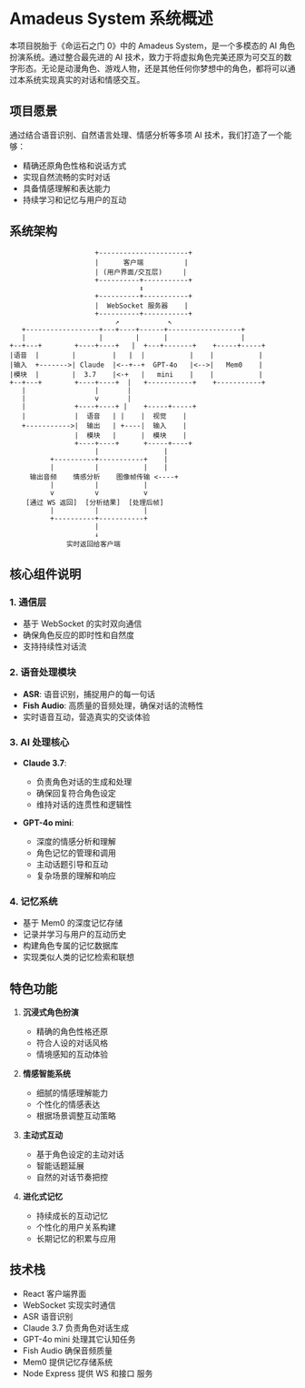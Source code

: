 # Amadeus System 系统概述

本项目脱胎于《命运石之门 0》中的 Amadeus System，是一个多模态的 AI 角色扮演系统。通过整合最先进的 AI 技术，致力于将虚拟角色完美还原为可交互的数字形态。无论是动漫角色、游戏人物，还是其他任何你梦想中的角色，都将可以通过本系统实现真实的对话和情感交互。

## 项目愿景

通过结合语音识别、自然语言处理、情感分析等多项 AI 技术，我们打造了一个能够：
- 精确还原角色性格和说话方式
- 实现自然流畅的实时对话
- 具备情感理解和表达能力
- 持续学习和记忆与用户的互动

## 系统架构

```
                     +----------------------+
                     |      客户端          |
                     | (用户界面/交互层)     |
                     +----------+-----------+
                                ↕
                     +----------+-----------+
                     |  WebSocket 服务器    |
                     +----------+-----------+
                          ↗            ↖
   +------------------+---+----+------+------------------+
   |                  |        |      |                  |
+--+---+        +----+----+   |  +---+-------+    +-----+-----+
|语音  |        |         |   |  |           |    |           |
|输入  +------->| Claude  |<--+--+  GPT-4o   |<-->|   Mem0    |
|模块  |        |  3.7    |<-+   |   mini    |    |           |
+--+---+        +----+----+  |   +-----------+    +-----------+
   |                 |       |
   |                 v       |
   |            +----+----+ |    +-----+-----+
   |            |  语音   | |    |  视觉    |
   +----------->|  输出   | +----|  输入    |
                |  模块   |      |  模块    |
                +----+----+      +-----+----+
                     |                |
          +----------+-----------+    |
          |          |           |    |
     输出音频    情感分析    图像帧传输 <----+
          |          |           |
          v          v           v
    [通过 WS 返回]  [分析结果]  [处理后帧]
          |          |           |
          +----------+-----------+
                     |
                     ↓
              实时返回给客户端
```

## 核心组件说明

### 1. 通信层
- 基于 WebSocket 的实时双向通信
- 确保角色反应的即时性和自然度
- 支持持续性对话流

### 2. 语音处理模块
- **ASR**: 语音识别，捕捉用户的每一句话
- **Fish Audio**: 高质量的音频处理，确保对话的流畅性
- 实时语音互动，营造真实的交谈体验

### 3. AI 处理核心
- **Claude 3.7**: 
  - 负责角色对话的生成和处理
  - 确保回复符合角色设定
  - 维持对话的连贯性和逻辑性
  
- **GPT-4o mini**:
  - 深度的情感分析和理解
  - 角色记忆的管理和调用
  - 主动话题引导和互动
  - 复杂场景的理解和响应

### 4. 记忆系统
- 基于 Mem0 的深度记忆存储
- 记录并学习与用户的互动历史
- 构建角色专属的记忆数据库
- 实现类似人类的记忆检索和联想

## 特色功能

1. **沉浸式角色扮演**
   - 精确的角色性格还原
   - 符合人设的对话风格
   - 情境感知的互动体验

2. **情感智能系统**
   - 细腻的情感理解能力
   - 个性化的情感表达
   - 根据场景调整互动策略

3. **主动式互动**
   - 基于角色设定的主动对话
   - 智能话题延展
   - 自然的对话节奏把控

4. **进化式记忆**
   - 持续成长的互动记忆
   - 个性化的用户关系构建
   - 长期记忆的积累与应用

## 技术栈
- React 客户端界面
- WebSocket 实现实时通信
- ASR 语音识别
- Claude 3.7 负责角色对话生成
- GPT-4o mini 处理其它认知任务
- Fish Audio 确保音频质量
- Mem0 提供记忆存储系统
- Node Express 提供 WS 和接口 服务
